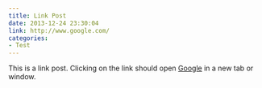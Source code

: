 ```yaml
---
title: Link Post
date: 2013-12-24 23:30:04
link: http://www.google.com/
categories:
- Test
---
```


This is a link post. Clicking on the link should open [Google](http://www.google.com/) in a new tab or window.
